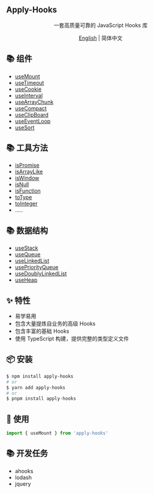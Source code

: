 ## Apply-Hooks

<div align='center'>
一套高质量可靠的 JavaScript Hooks 库

[English](https://github.com/a572251465/w-hooks/blob/main/README.md) | 简体中文

</div>

## 📚 组件

- [useMount](https://github.com/a572251465/w-hooks/blob/main/packages/src/useMount/index.en-US.md)
- [useTimeout](https://github.com/a572251465/w-hooks/blob/main/packages/src/useTimeout/index.en-US.md)
- [useCookie](https://github.com/a572251465/w-hooks/blob/main/packages/src/useCookie/index.en-US.md)
- [useInterval](https://github.com/a572251465/w-hooks/blob/main/packages/src/useInterval/index.en-US.md)
- [useArrayChunk](https://github.com/a572251465/w-hooks/blob/main/packages/src/useArrayChunk/index.en-US.md)
- [useCompact](https://github.com/a572251465/w-hooks/blob/main/packages/src/useCompact/index.en-US.md)
- [useClipBoard](https://github.com/a572251465/w-hooks/blob/main/packages/src/useClipboard/index.en-US.md)
- [useEventLoop](https://github.com/a572251465/w-hooks/blob/main/packages/src/useEventLoop/index.en-US.md)
- [useSort](https://github.com/a572251465/w-hooks/blob/main/packages/src/useSort/index.en-US.md)

## 📚 工具方法

- [isPromise](https://github.com/a572251465/w-hooks/blob/main/packages/src/utils/README.md)
- [isArrayLike](https://github.com/a572251465/w-hooks/blob/main/packages/src/utils/README.md)
- [isWindow](https://github.com/a572251465/w-hooks/blob/main/packages/src/utils/README.md)
- [isNull](https://github.com/a572251465/w-hooks/blob/main/packages/src/utils/README.md)
- [isFunction](https://github.com/a572251465/w-hooks/blob/main/packages/src/utils/README.md)
- [toType](https://github.com/a572251465/w-hooks/blob/main/packages/src/utils/README.md)
- [toInteger](https://github.com/a572251465/w-hooks/blob/main/packages/src/utils/README.md)
- .....

## 📚 数据结构

- [useStack](https://github.com/a572251465/w-hooks/blob/main/packages/src/useStack/index.en-US.md)
- [useQueue](https://github.com/a572251465/w-hooks/blob/main/packages/src/useQueue/index.en-US.md)
- [useLinkedList](https://github.com/a572251465/w-hooks/blob/main/packages/src/useLinkedList/index.en-US.md)
- [usePriorityQueue](https://github.com/a572251465/w-hooks/blob/main/packages/src/usePriorityQueue/index.en-US.md)
- [useDoublyLinkedList](https://github.com/a572251465/w-hooks/blob/main/packages/src/useDoublyLinkedList/index.en-US.md)
- [useHeap](https://github.com/a572251465/w-hooks/blob/main/packages/src/useHeap/index.en-US.md)

## ✨ 特性

- 易学易用
- 包含大量提炼自业务的高级 Hooks
- 包含丰富的基础 Hooks
- 使用 TypeScript 构建，提供完整的类型定义文件

## 📦 安装

```bash
$ npm install apply-hooks
# or
$ yarn add apply-hooks
# or
$ pnpm install apply-hooks
```

## 🔨 使用

```ts
import { useMount } from 'apply-hooks'
```

## 📚 开发任务

- ahooks
- lodash
- jquery
